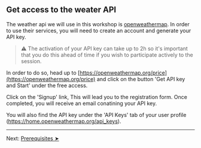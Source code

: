 ## Get access to the weater API

The weather api we will use in this workshop is [openweathermap](https://openweathermap.org/). In order to use their services, you will need to create an account and generate your API key.

> ⚠️ The activation of your API key can take up to 2h so it's important that you do this ahead of time if you wish to participate actively to the session.

In order to do so, head up to [https://openweathermap.org/price](https://openweathermap.org/price) and click on the button 'Get API key and Start' under the free access.

Click on the 'Signup' link, This will lead you to the registration form. Once completed, you will receive an email conatining your API key.

You will also find the API key under the 'API Keys' tab of your user profile (https://home.openweathermap.org/api_keys).

---

Next: [Prerequisites ➤](./prerequisites.md)
